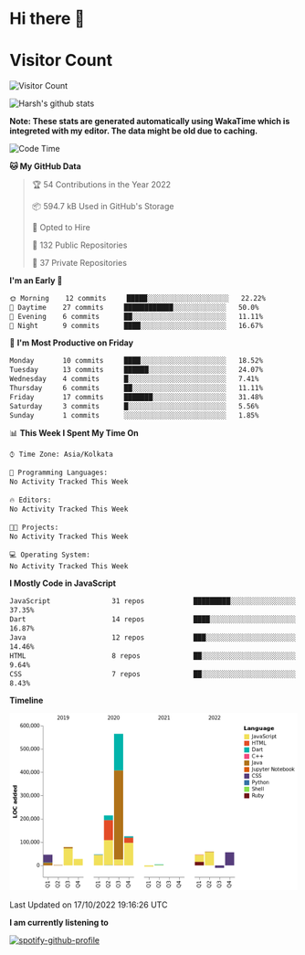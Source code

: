 # Hi there 👋 

# Visitor Count
![Visitor Count](https://profile-counter.glitch.me/harsh2201/count.svg)

![Harsh's github stats](https://github-readme-stats.vercel.app/api?username=harsh2201&show_icons=true&theme=radical)

**Note: These stats are generated automatically using WakaTime which is integreted with my editor. The data might be old due to caching.**

<!--START_SECTION:waka-->
![Code Time](http://img.shields.io/badge/Code%20Time-156%20hrs%2040%20mins-blue)

**🐱 My GitHub Data** 

> 🏆 54 Contributions in the Year 2022
 > 
> 📦 594.7 kB Used in GitHub's Storage 
 > 
> 💼 Opted to Hire
 > 
> 📜 132 Public Repositories 
 > 
> 🔑 37 Private Repositories  
 > 
**I'm an Early 🐤** 

```text
🌞 Morning    12 commits     █████░░░░░░░░░░░░░░░░░░░░   22.22% 
🌆 Daytime    27 commits     ████████████░░░░░░░░░░░░░   50.0% 
🌃 Evening    6 commits      ██░░░░░░░░░░░░░░░░░░░░░░░   11.11% 
🌙 Night      9 commits      ████░░░░░░░░░░░░░░░░░░░░░   16.67%

```
📅 **I'm Most Productive on Friday** 

```text
Monday       10 commits     ████░░░░░░░░░░░░░░░░░░░░░   18.52% 
Tuesday      13 commits     ██████░░░░░░░░░░░░░░░░░░░   24.07% 
Wednesday    4 commits      █░░░░░░░░░░░░░░░░░░░░░░░░   7.41% 
Thursday     6 commits      ██░░░░░░░░░░░░░░░░░░░░░░░   11.11% 
Friday       17 commits     ███████░░░░░░░░░░░░░░░░░░   31.48% 
Saturday     3 commits      █░░░░░░░░░░░░░░░░░░░░░░░░   5.56% 
Sunday       1 commits      ░░░░░░░░░░░░░░░░░░░░░░░░░   1.85%

```


📊 **This Week I Spent My Time On** 

```text
⌚︎ Time Zone: Asia/Kolkata

💬 Programming Languages: 
No Activity Tracked This Week

🔥 Editors: 
No Activity Tracked This Week

🐱‍💻 Projects: 
No Activity Tracked This Week

💻 Operating System: 
No Activity Tracked This Week

```

**I Mostly Code in JavaScript** 

```text
JavaScript               31 repos            █████████░░░░░░░░░░░░░░░░   37.35% 
Dart                     14 repos            ████░░░░░░░░░░░░░░░░░░░░░   16.87% 
Java                     12 repos            ███░░░░░░░░░░░░░░░░░░░░░░   14.46% 
HTML                     8 repos             ██░░░░░░░░░░░░░░░░░░░░░░░   9.64% 
CSS                      7 repos             ██░░░░░░░░░░░░░░░░░░░░░░░   8.43%

```


**Timeline**

![Chart not found](https://raw.githubusercontent.com/harsh2201/harsh2201/master/charts/bar_graph.png) 


 Last Updated on 17/10/2022 19:16:26 UTC
<!--END_SECTION:waka-->


**I am currently listening to**

[![spotify-github-profile](https://spotify-github-profile.vercel.app/api/view?uid=0zd53poz5lu9da8yk1wq8bpss&cover_image=true)](https://spotify-github-profile.vercel.app/api/view?uid=0zd53poz5lu9da8yk1wq8bpss&redirect=true) 
